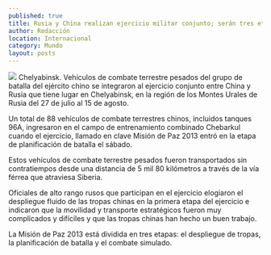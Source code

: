 ```yaml
---
published: true
title: Rusia y China realizan ejercicio militar conjunto; serán tres etapas
author: Redacción
location: Internacional
category: Mundo
layout: posts
---
```


![](http://i.imgur.com/xk7LKmym.jpg)
Chelyabinsk. Vehículos de combate terrestre pesados del grupo de batalla del ejército chino se integraron al ejercicio conjunto entre China y Rusia que tiene lugar en Chelyabinsk, en la región de los Montes Urales de Rusia del 27 de julio al 15 de agosto.

Un total de 88 vehículos de combate terrestres chinos, incluidos tanques 96A, ingresaron en el campo de entrenamiento combinado Chebarkul cuando el ejercicio, llamado en clave Misión de Paz 2013 entró en la etapa de planificación de batalla el sábado.

Estos vehículos de combate terrestre pesados fueron transportados sin contratiempos desde una distancia de 5 mil 80 kilómetros a través de la vía férrea que atraviesa Siberia.

Oficiales de alto rango rusos que participan en el ejercicio elogiaron el despliegue fluido de las tropas chinas en la primera etapa del ejercicio e indicaron que la movilidad y transporte estratégicos fueron muy complicados y difíciles y que las tropas chinas han hecho un buen trabajo.

La Misión de Paz 2013 está dividida en tres etapas: el despliegue de tropas, la planificación de batalla y el combate simulado.
